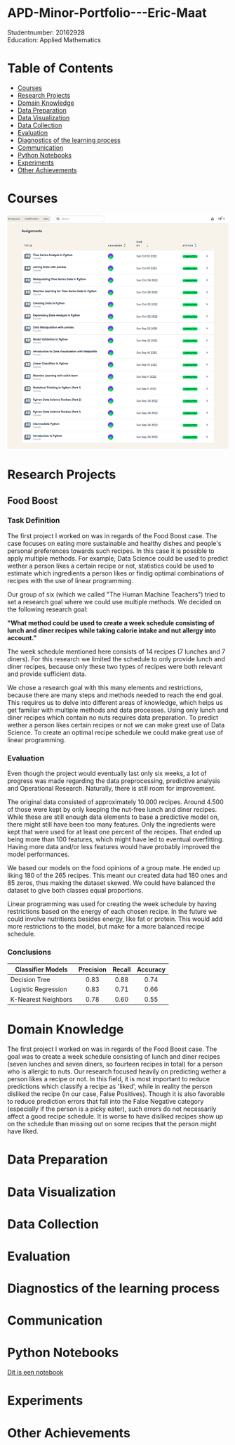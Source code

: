 # APD-Minor-Portfolio---Eric-Maat  
Studentnumber: 20162928  
Education: Applied Mathematics  
# <a id="table-of-contents"></a>Table of Contents <!-- omit in toc --> 
- [Courses](#Courses)
- [Research Projects](#Research-Projects)
- [Domain Knowledge](#Domain-Knowledge)
- [Data Preparation](#Data-Preparation)
- [Data Visualization](#Data-Visualization)
- [Data Collection](#Data-Collection)
- [Evaluation](#Evaluation)
- [Diagnostics of the learning process](#Diagnostics-of-the-learning-process)
- [Communication](#Communication)
- [Python Notebooks](#Python-Notebooks)
- [Experiments](#Experiments)
- [Other Achievements](#Other-Achievements)

# Courses

![This is a alt text.](/Images/DatacampEric.png "This is a sample image.")

# Research Projects
## Food Boost
### Task Definition
The first project I worked on was in regards of the Food Boost case. The case focuses on eating more sustainable and healthy dishes and people's personal preferences towards such recipes. In this case it is possible to apply multiple methods. For example, Data Science could be used to predict wether a person likes a certain recipe or not, statistics could be used to estimate which ingredients a person likes or findig optimal combinations of recipes with the use of linear programming.  

Our group of six (which we called "The Human Machine Teachers") tried to set a research goal where we could use multiple methods. We decided on the following research goal:  

**"What method could be used to create a week schedule consisting of lunch and diner recipes while taking calorie intake and nut allergy into account."**  

The week schedule mentioned here consists of 14 recipes (7 lunches and 7 diners). For this research we limited the schedule to only provide lunch and diner recipes, because only these two types of recipes were both relevant and provide sufficient data.  

We chose a research goal with this many elements and restrictions, because there are many steps and methods needed to reach the end goal. This requires us to delve into different areas of knowledge, which helps us get familiar with multiple methods and data processes. Using only lunch and diner recipes which contain no nuts requires data preparation. To predict wether a person likes certain recipes or not we can make great use of Data Science. To create an optimal recipe schedule we could make great use of linear programming.

### Evaluation

Even though the project would eventually last only six weeks, a lot of progress was made regarding the data preprocessing, predictive analysis and Operational Research. Naturally, there is still room for improvement.  

The original data consisted of approximately 10.000 recipes. Around 4.500 of those were kept by only keeping the nut-free lunch and diner recipes. While these are still enough data elements to base a predictive model on, there might still have been too many features. Only the ingredients were kept that were used for at least one percent of the recipes. That ended up being more than 100 features, which might have led to eventual overfitting. Having more data and/or less features would have probably improved the model performances.  

We based our models on the food opinions of a group mate. He ended up liking 180 of the 265 recipes. This meant our created data had 180 ones and 85 zeros, thus making the dataset skewed. We could have balanced the dataset to give both classes equal proportions.  

Linear programming was used for creating the week schedule by having restrictions based on the energy of each chosen recipe. In the future we could involve nutritients besides energy, like fat or protein. This would add more restrictions to the model, but make for a more balanced recipe schedule.

### Conclusions
| Classifier Models   | Precision | Recall | Accuracy |
| ------------------- |:---------:|:------:|:--------:|
| Decision Tree       | 0.83      | 0.88   | 0.74     |
| Logistic Regression | 0.83      | 0.71   | 0.66     |
| K-Nearest Neighbors | 0.78      | 0.60   | 0.55     |


# Domain Knowledge

The first project I worked on was in regards of the Food Boost case. The goal was to create a week schedule consisting of lunch and diner recipes (seven lunches and seven diners, so fourteen recipes in total) for a person who is allergic to nuts. Our research focused heavily on predicting wether a person likes a recipe or not. In this field, it is most important to reduce predictions which classify a recipe as 'liked', while in reality the person disliked the recipe (In our case, False Positives). Though it is also favorable to reduce prediction errors that fall into the False Negative category (especially if the person is a picky eater), such errors do not necessarily affect a good recipe schedule. It is worse to have disliked recipes show up on the schedule than missing out on some recipes that the person might have liked.  



# Data Preparation
# Data Visualization
# Data Collection
# Evaluation
# Diagnostics of the learning process
# Communication
# Python Notebooks

[Dit is een notebook](/Python%20Notebooks/Score%20Functie%20Ding.ipynb)

# Experiments
# Other Achievements
